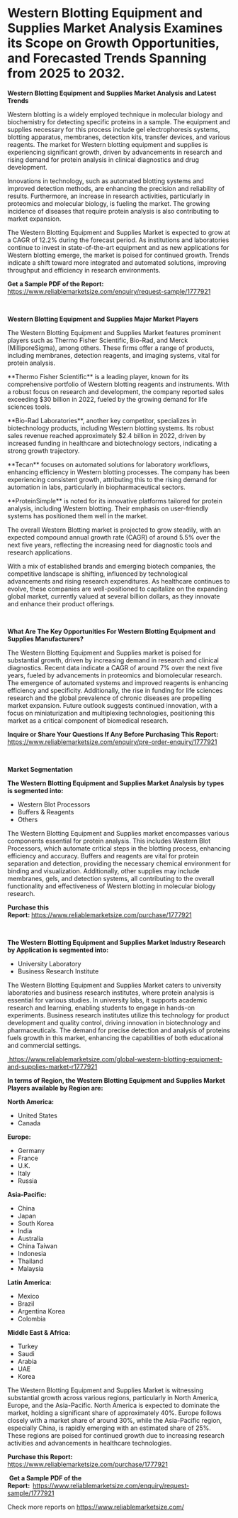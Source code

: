 <p><h1>Western Blotting Equipment and Supplies Market Analysis Examines its Scope on Growth Opportunities, and Forecasted Trends Spanning from 2025 to 2032.</h1></p><p><strong>Western Blotting Equipment and Supplies Market Analysis and Latest Trends</strong></p>
<p><p>Western blotting is a widely employed technique in molecular biology and biochemistry for detecting specific proteins in a sample. The equipment and supplies necessary for this process include gel electrophoresis systems, blotting apparatus, membranes, detection kits, transfer devices, and various reagents. The market for Western blotting equipment and supplies is experiencing significant growth, driven by advancements in research and rising demand for protein analysis in clinical diagnostics and drug development.</p><p>Innovations in technology, such as automated blotting systems and improved detection methods, are enhancing the precision and reliability of results. Furthermore, an increase in research activities, particularly in proteomics and molecular biology, is fueling the market. The growing incidence of diseases that require protein analysis is also contributing to market expansion.</p><p>The Western Blotting Equipment and Supplies Market is expected to grow at a CAGR of 12.2% during the forecast period. As institutions and laboratories continue to invest in state-of-the-art equipment and as new applications for Western blotting emerge, the market is poised for continued growth. Trends indicate a shift toward more integrated and automated solutions, improving throughput and efficiency in research environments.</p></p>
<p><strong>Get a Sample PDF of the Report:&nbsp;</strong> <a href="https://www.reliablemarketsize.com/enquiry/request-sample/1777921?utm_campaign=1131&utm_medium=2&utm_source=Github&utm_content=ia&utm_term=03032025&utm_id=western-blotting-equipment-and-supplies">https://www.reliablemarketsize.com/enquiry/request-sample/1777921</a></p>
<p>&nbsp;</p>
<p><strong>Western Blotting Equipment and Supplies Major Market Players</strong></p>
<p><p>The Western Blotting Equipment and Supplies Market features prominent players such as Thermo Fisher Scientific, Bio-Rad, and Merck (MilliporeSigma), among others. These firms offer a range of products, including membranes, detection reagents, and imaging systems, vital for protein analysis.</p><p>**Thermo Fisher Scientific** is a leading player, known for its comprehensive portfolio of Western blotting reagents and instruments. With a robust focus on research and development, the company reported sales exceeding $30 billion in 2022, fueled by the growing demand for life sciences tools.</p><p>**Bio-Rad Laboratories**, another key competitor, specializes in biotechnology products, including Western blotting systems. Its robust sales revenue reached approximately $2.4 billion in 2022, driven by increased funding in healthcare and biotechnology sectors, indicating a strong growth trajectory.</p><p>**Tecan** focuses on automated solutions for laboratory workflows, enhancing efficiency in Western blotting processes. The company has been experiencing consistent growth, attributing this to the rising demand for automation in labs, particularly in biopharmaceutical sectors.</p><p>**ProteinSimple** is noted for its innovative platforms tailored for protein analysis, including Western blotting. Their emphasis on user-friendly systems has positioned them well in the market. </p><p>The overall Western Blotting market is projected to grow steadily, with an expected compound annual growth rate (CAGR) of around 5.5% over the next five years, reflecting the increasing need for diagnostic tools and research applications. </p><p>With a mix of established brands and emerging biotech companies, the competitive landscape is shifting, influenced by technological advancements and rising research expenditures. As healthcare continues to evolve, these companies are well-positioned to capitalize on the expanding global market, currently valued at several billion dollars, as they innovate and enhance their product offerings.</p></p>
<p>&nbsp;</p>
<p><strong>What Are The Key Opportunities For Western Blotting Equipment and Supplies Manufacturers?</strong></p>
<p><p>The Western Blotting Equipment and Supplies market is poised for substantial growth, driven by increasing demand in research and clinical diagnostics. Recent data indicate a CAGR of around 7% over the next five years, fueled by advancements in proteomics and biomolecular research. The emergence of automated systems and improved reagents is enhancing efficiency and specificity. Additionally, the rise in funding for life sciences research and the global prevalence of chronic diseases are propelling market expansion. Future outlook suggests continued innovation, with a focus on miniaturization and multiplexing technologies, positioning this market as a critical component of biomedical research.</p></p>
<p><strong>Inquire or Share Your Questions If Any Before Purchasing This Report:</strong> <a href="https://www.reliablemarketsize.com/enquiry/pre-order-enquiry/1777921?utm_campaign=1131&utm_medium=2&utm_source=Github&utm_content=ia&utm_term=03032025&utm_id=western-blotting-equipment-and-supplies">https://www.reliablemarketsize.com/enquiry/pre-order-enquiry/1777921</a></p>
<p>&nbsp;</p>
<p><strong>Market Segmentation</strong></p>
<p><strong>The Western Blotting Equipment and Supplies Market Analysis by types is segmented into:</strong></p>
<p><ul><li>Western Blot Processors</li><li>Buffers & Reagents</li><li>Others</li></ul></p>
<p><p>The Western Blotting Equipment and Supplies market encompasses various components essential for protein analysis. This includes Western Blot Processors, which automate critical steps in the blotting process, enhancing efficiency and accuracy. Buffers and reagents are vital for protein separation and detection, providing the necessary chemical environment for binding and visualization. Additionally, other supplies may include membranes, gels, and detection systems, all contributing to the overall functionality and effectiveness of Western blotting in molecular biology research.</p></p>
<p><strong>Purchase this Report:&nbsp;</strong><a href="https://www.reliablemarketsize.com/purchase/1777921?utm_campaign=1131&utm_medium=2&utm_source=Github&utm_content=ia&utm_term=03032025&utm_id=western-blotting-equipment-and-supplies">https://www.reliablemarketsize.com/purchase/1777921</a></p>
<p>&nbsp;</p>
<p><strong>The Western Blotting Equipment and Supplies Market Industry Research by Application is segmented into:</strong></p>
<p><ul><li>University Laboratory</li><li>Business Research Institute</li></ul></p>
<p><p>The Western Blotting Equipment and Supplies Market caters to university laboratories and business research institutes, where protein analysis is essential for various studies. In university labs, it supports academic research and learning, enabling students to engage in hands-on experiments. Business research institutes utilize this technology for product development and quality control, driving innovation in biotechnology and pharmaceuticals. The demand for precise detection and analysis of proteins fuels growth in this market, enhancing the capabilities of both educational and commercial settings.</p></p>
<p><a href="https://www.reliablemarketsize.com/global-western-blotting-equipment-and-supplies-market-r1777921?utm_campaign=1131&utm_medium=2&utm_source=Github&utm_content=ia&utm_term=03032025&utm_id=western-blotting-equipment-and-supplies">&nbsp;https://www.reliablemarketsize.com/global-western-blotting-equipment-and-supplies-market-r1777921</a></p>
<p><strong>In terms of Region, the Western Blotting Equipment and Supplies Market Players available by Region are:</strong></p>
<p>
    <p> <strong> North America: </strong>
        <ul>
            <li>United States</li>
            <li>Canada</li>
        </ul>
        </p> 
    <p> <strong> Europe: </strong>
        <ul>
            <li>Germany</li>
            <li>France</li>
            <li>U.K.</li>
            <li>Italy</li>
            <li>Russia</li>
        </ul>
        </p> 
    <p> <strong> Asia-Pacific: </strong>
        <ul>
            <li>China</li>
            <li>Japan</li>
            <li>South Korea</li>
            <li>India</li>
            <li>Australia</li>
            <li>China Taiwan</li>
            <li>Indonesia</li>
            <li>Thailand</li>
            <li>Malaysia</li>
        </ul>
        </p> 
    <p> <strong> Latin America: </strong>
        <ul>
            <li>Mexico</li>
            <li>Brazil</li>
            <li>Argentina Korea</li>
            <li>Colombia</li>
        </ul>
        </p> 
    <p> <strong> Middle East & Africa: </strong>
        <ul>
            <li>Turkey</li>
            <li>Saudi</li>
            <li>Arabia</li>
            <li>UAE</li>
            <li>Korea</li>
        </ul>
    </p>
    </p>
<p><p>The Western Blotting Equipment and Supplies Market is witnessing substantial growth across various regions, particularly in North America, Europe, and the Asia-Pacific. North America is expected to dominate the market, holding a significant share of approximately 40%. Europe follows closely with a market share of around 30%, while the Asia-Pacific region, especially China, is rapidly emerging with an estimated share of 25%. These regions are poised for continued growth due to increasing research activities and advancements in healthcare technologies.</p></p>
<p><strong>Purchase this Report: </strong><a href="https://www.reliablemarketsize.com/purchase/1777921?utm_campaign=1131&utm_medium=2&utm_source=Github&utm_content=ia&utm_term=03032025&utm_id=western-blotting-equipment-and-supplies">https://www.reliablemarketsize.com/purchase/1777921</a></p>
<p>&nbsp;<strong>Get a Sample PDF of the Report:&nbsp;&nbsp;</strong><a href="https://www.reliablemarketsize.com/enquiry/request-sample/1777921?utm_campaign=1131&utm_medium=2&utm_source=Github&utm_content=ia&utm_term=03032025&utm_id=western-blotting-equipment-and-supplies">https://www.reliablemarketsize.com/enquiry/request-sample/1777921</a></p>
<p><strong></strong></p>
<p>Check more reports on <a href="https://www.reliablemarketsize.com/?utm_campaign=1131&utm_medium=2&utm_source=Github&utm_content=ia&utm_term=03032025&utm_id=western-blotting-equipment-and-supplies">https://www.reliablemarketsize.com/</a></p>